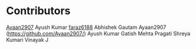# Contributors
[Ayaan2907](https://github.com/Ayaan2907/)
Ayush Kumar
[faraz6188](https://github.com/faraz6188/)
Abhishek Gautam
Ayaan2907 (https://github.com/Ayaan2907/)
Ayush Kumar
Gatish Mehta
Pragati
Shreya Kumari 
Vinayak J
